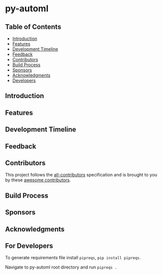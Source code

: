 # py-automl

<!-- START doctoc generated TOC please keep comment here to allow auto update -->
<!-- DON'T EDIT THIS SECTION, INSTEAD RE-RUN doctoc TO UPDATE -->
## Table of Contents

- [Introduction](#introduction)
- [Features](#features)
- [Development Timeline](#development-timeline)
- [Feedback](#feedback)
- [Contributors](#contributors)
- [Build Process](#build-process)
- [Sponsors](#sponsors-)
- [Acknowledgments](#acknowledgments)
- [Developers](#for-developers)

<!-- END doctoc generated TOC please keep comment here to allow auto update -->

## Introduction

## Features

## Development Timeline

## Feedback

## Contributors

This project follows the [all-contributors](https://github.com/kentcdodds/all-contributors) specification and is brought to you by these [awesome contributors](./CONTRIBUTORS.md).

## Build Process

## Sponsors

## Acknowledgments

## For Developers

To generate requirements file install `pipreqs`, `pip install pipreqs`.

Navigate to py-automl root directory and run `pipreqs .`
